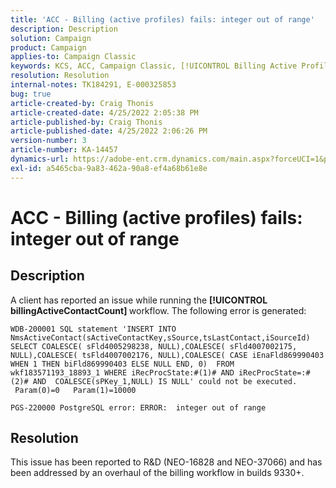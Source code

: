 ```yaml
---
title: 'ACC - Billing (active profiles) fails: integer out of range'
description: Description
solution: Campaign
product: Campaign
applies-to: Campaign Classic
keywords: KCS, ACC, Campaign Classic, [!UICONTROL Billing Active Profile], Integer
resolution: Resolution
internal-notes: TK184291, E-000325853
bug: true
article-created-by: Craig Thonis
article-created-date: 4/25/2022 2:05:38 PM
article-published-by: Craig Thonis
article-published-date: 4/25/2022 2:06:26 PM
version-number: 3
article-number: KA-14457
dynamics-url: https://adobe-ent.crm.dynamics.com/main.aspx?forceUCI=1&pagetype=entityrecord&etn=knowledgearticle&id=08b27dc6-a0c4-ec11-a7b6-0022480a1ec2
exl-id: a5465cba-9a83-462a-90a8-ef4a68b61e8e
---
```

# ACC - Billing (active profiles) fails: integer out of range

## Description


A client has reported an issue while running the <b>[!UICONTROL billingActiveContactCount] </b>workflow. The following error is generated:

`WDB-200001 SQL statement 'INSERT INTO NmsActiveContact(sActiveContactKey,sSource,tsLastContact,iSourceId) SELECT COALESCE( sFld4005298238, NULL),COALESCE( sFld4007002175, NULL),COALESCE( tsFld4007002176, NULL),COALESCE( CASE iEnaFld869990403 WHEN 1 THEN biFld869990403 ELSE NULL END, 0)  FROM wkf183571193_18893_1 WHERE iRecProcState:#(1)# AND iRecProcState=:#(2)# AND  COALESCE(sPKey_1,NULL) IS NULL' could not be executed.   Param(0)=0   Param(1)=10000`

`PGS-220000 PostgreSQL error: ERROR:  integer out of range `


## Resolution


This issue has been reported to R&D (NEO-16828 and NEO-37066) and has been addressed by an overhaul of the billing workflow in builds 9330+.
